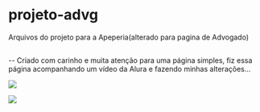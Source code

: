 # projeto-advg

Arquivos do projeto para a Apeperia(alterado para pagina de Advogado)

##

-- Criado com carinho e muita atenção para uma página simples, fiz essa página acompanhando um vídeo da Alura e fazendo minhas alterações...


<p alin="center">
   <img src="./img/Screenshot-ADVG1.png">
</p>

<p alin="center">
   <img src="./img/Screenshot-ADVG2.png">
</p>
